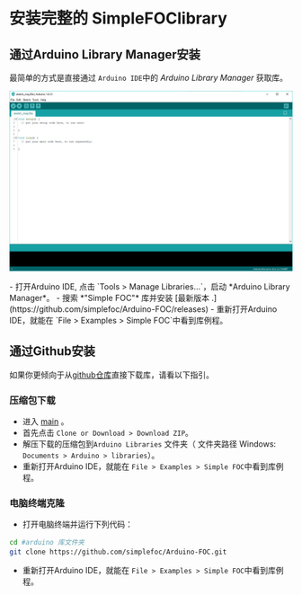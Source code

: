 
# 安装完整的 SimpleFOClibrary </span>

## <i class="fa fa-desktop"></i> 通过Arduino Library Manager安装
最简单的方式是直接通过 `Arduino IDE`中的 *Arduino Library Manager* 获取库。
<p><img src="extras/Images/alm.gif" class="width80"></p>  
- 打开Arduino IDE, 点击 `Tools > Manage Libraries...`，启动  *Arduino Library Manager*。
- 搜索 *"Simple FOC"* 库并安装 [最新版本 <i class="fa fa-tag"></i>.](https://github.com/simplefoc/Arduino-FOC/releases)
- 重新打开Arduino IDE，就能在 `File > Examples > Simple FOC`中看到库例程。

## <i class="fa fa-github"></i> 通过Github安装
如果你更倾向于从[github仓库](https://github.com/simplefoc/Arduino-FOC)直接下载库，请看以下指引。

### <i class="fa fa-download"></i> 压缩包下载
- 进入 [<i class="fa fa-code-fork"></i> main](https://github.com/simplefoc/Arduino-FOC) 。
- 首先点击 `Clone or Download > Download ZIP`。
- 解压下载的压缩包到`Arduino Libraries` 文件夹（ 文件夹路径 Windows: `Documents > Arduino > libraries`）。 
- 重新打开Arduino IDE，就能在 `File > Examples > Simple FOC`中看到库例程。

### <i class="fa fa-terminal"></i> 电脑终端克隆
- 打开电脑终端并运行下列代码：
```sh  
cd #arduino 库文件夹
git clone https://github.com/simplefoc/Arduino-FOC.git
```
- 重新打开Arduino IDE，就能在 `File > Examples > Simple FOC`中看到库例程。
